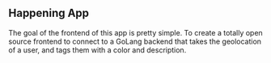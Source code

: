 ## Happening App

The goal of the frontend of this app is pretty simple.  To create a totally open source frontend to connect to a GoLang backend that takes the geolocation of a user, and tags them with a color and description.
